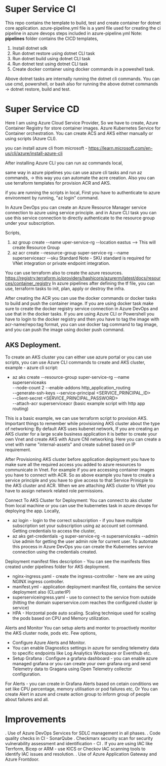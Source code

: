 # Super Service CI

This repo contains the template to build, test and create container for dotnet core application.
azure-pipeline.yml file is a yaml file used for creating the ci pipeline in azure devops
 steps included in azure-pipeline.yml
 Note: **pipelines** folder contains the CICD templates,
   1. Install dotnet sdk
   2. Run dotnet restore using dotnet CLI task
   3. Run dotnet build using dotnet CLI task
   4. Run dotnet test using dotnet CLI task
   5. Create docker container using docker commands in a poweshell task.

Above dotnet tasks are internally running the dotnet cli commands. 
You can use cmd, powershell, or bash also for running the above dotnet commands -> dotnet restore, build and test.

# Super Service CD
Here I am using Azure Cloud Service Provider,
So we have to create, 
  Azure Container Registry for store container images.
  Azure Kubernetes Service for Container orchestration.
You can create ACS and AKS either manually or using scripts (Azure CLI).

you can install azure cli from microsoft - https://learn.microsoft.com/en-us/cli/azure/install-azure-cli

After installing Azure CLI you can run az commands local,

same way in azure pipelines you can use azure cli tasks and run az commands, -> this way you can automate the acre creation.
Also you can use terraform templates for provision ACR and AKS.

if you are running the scripts in local, First you have to authenticate to azure environment by running, "az login" command.

In Azure DevOps you can create an Azure Resource Manager service connection to azure using service principle. and in Azure CLI task you can use this service connection to directly authenticate to the resource group under your subscription.

Scripts,

 1. az group create --name uper-service-rg --location eastus --> This will create Resource Group
 2. az acr create --resource-group super-service-rg --name superserviceacr --sku Standard
 Note - SKU standard is required for VNet integration or private endpoint integration.

You can use terraform also to create the azure resources.
  https://registry.terraform.io/providers/hashicorp/azurerm/latest/docs/resources/container_registry
In azure pipelines after defining the tf file, you can use, terraform tasks to init, plan, apply or destroy the infra.

After creating the ACR you can use the docker commands or docker tasks to build and push the container image. 
If you are using docker task make sure to create the docker registry service connection in Azure DevOps and use that in the docker tasks.
If you are using Azure CLI or Powershell you have to login to the docker registry and then you have to tag the image with acr-name/repo:tag format, you can use docker tag command to tag image, and you can push the image using docker push command.

## AKS Deployment. 
To create an AKS cluster you can either use azure portal or you can use scripts, you can use Azure CLI commands to create and AKS cluster,
example - azure cli script: 
- az aks create --resource-group super-service-rg --name superserviceaks \
   --node-count 2 --enable-addons http_application_routing \
   --generate-ssh-keys --service-principal <SERVICE_PRINCIPAL_ID> \
   --client-secret <SERVICE_PRINCIPAL_PASSWORD> \
   --attach-acr superserviceacr  (basic example script with http app routing)

This is a basic example, we can use terraform script to provision AKS. 
Important things to remember while provisioning AKS cluster about the type of networking: By default AKS uses kubenet network, If you are creating an AKS cluster for a large scale business application it is better to create your own Vnet and create AKS with Azure CNI networking. Here you can create a vnet with name "internal-assets" and create subnet based on IP requirement. 

After Provisioning AKS cluster before application deployment you have to make sure all the required access you added to azure resources to communicate in Vnet. For example if you are accessing container images you have to connect with ACR. So as above example you have to create a service principle and you have to give access to that Service Prinicple to the AKS cluster and ACR. When we are attaching AKS cluster to VNet you have to assign network related role permissions.

Connect To AKS Cluster for Deployment: 
You can connect to aks cluster from local machine or you can use the kubernetes task in azure devops for deploying the app.
Locally, 
 - az login - login to the correct subscription - if you have multiple subscription set your subscription using az account set command.
Getting credentials to access the cluster,  
 - az aks get-credentials -g super-service-rg -n superserviceaks --admin 
Use admin for getting the user admin role for current user.
To automate this process in Azure DevOps you can create the Kubernetes service connection using the credentials created.

Deployment manifest files description - 
You can see the manifests files created under pipelines folder for AKS deployment.
- nginx-ingress.yaml - create the ingress-controller - here we are using NGINX ingress controller.
- manifest.yml - application deployment manifest file, contains the service deployment also (CLusterIP)
- superserviceingress.yaml - use to connect to the service from outside (hitting the domain superservice.com reaches the configured cluster ip service)
- HPA - Horzontal pode auto scaling. Scaling technique used for scaling the pods based on CPU and Memory utilization.

  
Alerts and Monitor 
You can setup alerts and montor to proactively monitor the AKS cluster node, pods etc.
Few options,
- Configure Azure Alerts and Monitor.
- You can enable Diagnostics settings in azure for sending telemetry data to specific endpoints like Log Analytics Workspace or Eventhub etc.
- Setup Grafana : Configure a grafana dashboard - you can enable azure managed grafana or you can create your own grafana org and send Telemetry data to Gragana using Open Telemetry collector configuration.

For Alerts - you can create in Grafana Alerts based on cetain conditions we set like CPU percentage, memory utilisation or pod failures etc, Or You can create Alert in azure and create action group to inform group of people about failures and all.


# Improvements
. Use of Azure DevOps Services for SDLC management in all phases.
. Code quality checks in CI - SonarQube
. Checkmarx security scan for security vulnerability assessment and identification - CI
. If you are using IAC like Terrform, Bicep or ARM - use KICS or Checkov IAC scanning tools to identify IAC issues and resolution.
. Use of Azure Application Gateway and Azure Frontdoor. 
